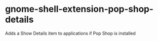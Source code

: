 # gnome-shell-extension-pop-shop-details
Adds a Show Details item to applications if Pop Shop is installed
